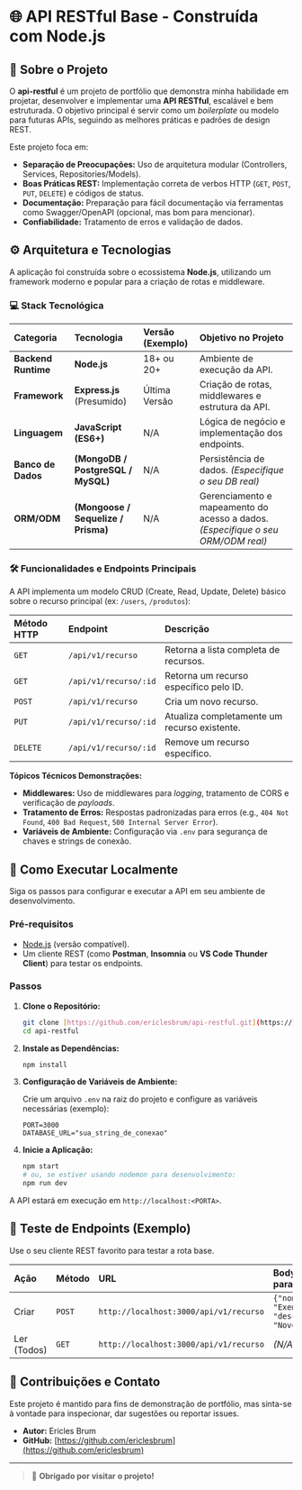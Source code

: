 # 🌐 API RESTful Base - Construída com Node.js

## 🎯 Sobre o Projeto

O **api-restful** é um projeto de portfólio que demonstra minha habilidade em projetar, desenvolver e implementar uma **API RESTful**, escalável e bem estruturada. O objetivo principal é servir como um *boilerplate* ou modelo para futuras APIs, seguindo as melhores práticas e padrões de design REST.

Este projeto foca em:

* **Separação de Preocupações:** Uso de arquitetura modular (Controllers, Services, Repositories/Models).
* **Boas Práticas REST:** Implementação correta de verbos HTTP (`GET`, `POST`, `PUT`, `DELETE`) e códigos de status.
* **Documentação:** Preparação para fácil documentação via ferramentas como Swagger/OpenAPI (opcional, mas bom para mencionar).
* **Confiabilidade:** Tratamento de erros e validação de dados.

## ⚙️ Arquitetura e Tecnologias

A aplicação foi construída sobre o ecossistema **Node.js**, utilizando um framework moderno e popular para a criação de rotas e middleware.

### 💻 Stack Tecnológica

| Categoria | Tecnologia | Versão (Exemplo) | Objetivo no Projeto |
| :--- | :--- | :--- | :--- |
| **Backend Runtime** | **Node.js** | 18+ ou 20+ | Ambiente de execução da API. |
| **Framework** | **Express.js** (Presumido) | Última Versão | Criação de rotas, middlewares e estrutura da API. |
| **Linguagem** | **JavaScript (ES6+)** | N/A | Lógica de negócio e implementação dos endpoints. |
| **Banco de Dados** | **(MongoDB / PostgreSQL / MySQL)** | N/A | Persistência de dados. *(Especifique o seu DB real)* |
| **ORM/ODM** | **(Mongoose / Sequelize / Prisma)** | N/A | Gerenciamento e mapeamento do acesso a dados. *(Especifique o seu ORM/ODM real)* |

### 🛠️ Funcionalidades e Endpoints Principais

A API implementa um modelo CRUD (Create, Read, Update, Delete) básico sobre o recurso principal (ex: `/users`, `/produtos`):

| Método HTTP | Endpoint | Descrição |
| :--- | :--- | :--- |
| `GET` | `/api/v1/recurso` | Retorna a lista completa de recursos. |
| `GET` | `/api/v1/recurso/:id` | Retorna um recurso específico pelo ID. |
| `POST` | `/api/v1/recurso` | Cria um novo recurso. |
| `PUT` | `/api/v1/recurso/:id` | Atualiza completamente um recurso existente. |
| `DELETE` | `/api/v1/recurso/:id` | Remove um recurso específico. |

**Tópicos Técnicos Demonstrações:**

* **Middlewares:** Uso de middlewares para *logging*, tratamento de CORS e verificação de *payloads*.
* **Tratamento de Erros:** Respostas padronizadas para erros (e.g., `404 Not Found`, `400 Bad Request`, `500 Internal Server Error`).
* **Variáveis de Ambiente:** Configuração via `.env` para segurança de chaves e strings de conexão.

## 🚀 Como Executar Localmente

Siga os passos para configurar e executar a API em seu ambiente de desenvolvimento.

### Pré-requisitos

* [Node.js](https://nodejs.org/) (versão compatível).
* Um cliente REST (como **Postman**, **Insomnia** ou **VS Code Thunder Client**) para testar os endpoints.

### Passos

1.  **Clone o Repositório:**

    ```bash
    git clone [https://github.com/ericlesbrum/api-restful.git](https://github.com/ericlesbrum/api-restful.git)
    cd api-restful
    ```

2.  **Instale as Dependências:**

    ```bash
    npm install
    ```

3.  **Configuração de Variáveis de Ambiente:**

    Crie um arquivo `.env` na raiz do projeto e configure as variáveis necessárias (exemplo):

    ```env
    PORT=3000
    DATABASE_URL="sua_string_de_conexao"
    ```

4.  **Inicie a Aplicação:**

    ```bash
    npm start 
    # ou, se estiver usando nodemon para desenvolvimento:
    npm run dev 
    ```

A API estará em execução em `http://localhost:<PORTA>`.

## 🧪 Teste de Endpoints (Exemplo)

Use o seu cliente REST favorito para testar a rota base.

| Ação | Método | URL | Body (JSON para POST) |
| :--- | :--- | :--- | :--- |
| Criar | `POST` | `http://localhost:3000/api/v1/recurso` | `{"nome": "Exemplo", "descricao": "Novo item"}` |
| Ler (Todos) | `GET` | `http://localhost:3000/api/v1/recurso` | *(N/A)* |


## 🤝 Contribuições e Contato

Este projeto é mantido para fins de demonstração de portfólio, mas sinta-se à vontade para inspecionar, dar sugestões ou reportar issues.

* **Autor:** Ericles Brum
* **GitHub:** [https://github.com/ericlesbrum](https://github.com/ericlesbrum)

---

> 💖 **Obrigado por visitar o projeto!**
